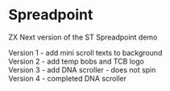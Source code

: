 # Spreadpoint
ZX Next version of the ST Spreadpoint demo


Version 1 - add mini scroll texts to background  
Version 2 - add temp bobs and TCB logo  
Version 3 - add DNA scroller - does not spin  
Version 4 - completed DNA scroller  


